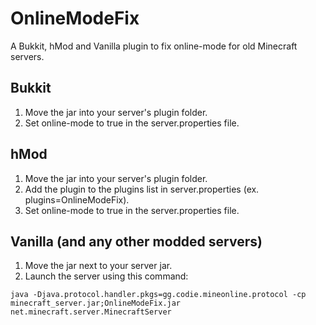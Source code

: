 # OnlineModeFix
A Bukkit, hMod and Vanilla plugin to fix online-mode for old Minecraft servers.

## Bukkit
1. Move the jar into your server's plugin folder.
2. Set online-mode to true in the server.properties file.

## hMod
1. Move the jar into your server's plugin folder.
2. Add the plugin to the plugins list in server.properties (ex. plugins=OnlineModeFix).
3. Set online-mode to true in the server.properties file.

## Vanilla (and any other modded servers)
1. Move the jar next to your server jar.
2. Launch the server using this command:

`java -Djava.protocol.handler.pkgs=gg.codie.mineonline.protocol -cp minecraft_server.jar;OnlineModeFix.jar net.minecraft.server.MinecraftServer`
